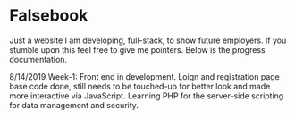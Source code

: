# Falsebook
Just a website I am developing, full-stack, to show future employers.
If you stumble upon this feel free to give me pointers. Below is the progress documentation.


8/14/2019 Week-1: Front end in development. Loign and registration page base
                  code done, still needs to be touched-up for better look 
                  and made more interactive via JavaScript. Learning PHP for the server-side 
                  scripting for data management and security.
